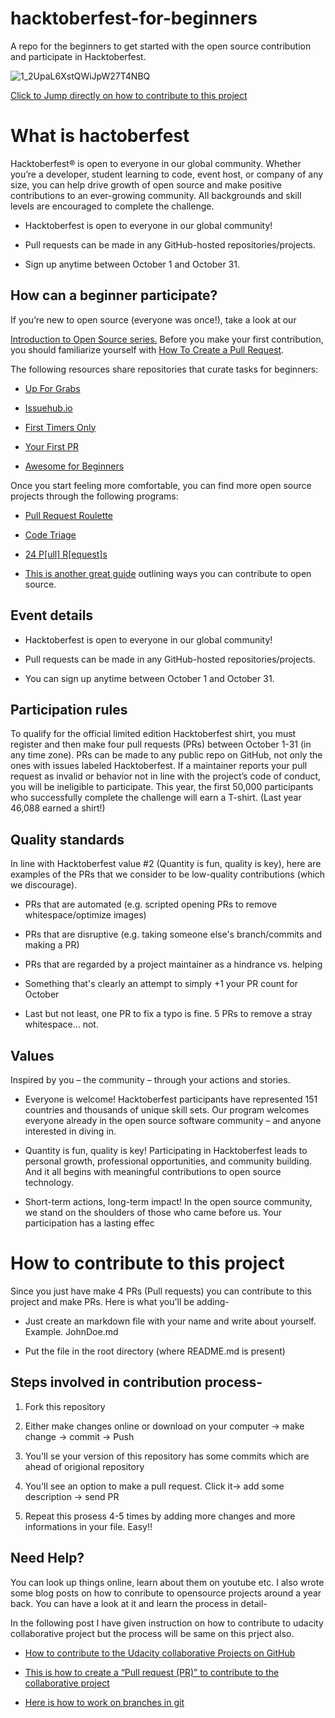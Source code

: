 # hacktoberfest-for-beginners
A repo for the beginners to get started with the open source contribution and participate in Hacktoberfest.

![1_2UpaL6XstQWiJpW27T4NBQ](https://user-images.githubusercontent.com/28767301/66743986-db1c1080-ee98-11e9-92aa-88787c822bdb.png)

[Click to Jump directly on how to contribute to this project](#How-to-contribute-to-this-project)


# What is hactoberfest

Hacktoberfest® is open to everyone in our global community. Whether you’re a developer, student learning to code, event host, or company of any size, you can help drive growth of open source and make positive contributions to an ever-growing community. All backgrounds and skill levels are encouraged to complete the challenge.

 * Hacktoberfest is open to everyone in our global community!

 * Pull requests can be made in any GitHub-hosted repositories/projects.
 * Sign up anytime between October 1 and October 31.

## How can a beginner participate?

If you’re new to open source (everyone was once!), take a look at our

[Introduction to Open Source series.](https://www.digitalocean.com/community/tutorial_series/an-introduction-to-open-source)
Before you make your first contribution, you should familiarize yourself with [How To Create a Pull Request](https://www.digitalocean.com/community/tutorials/how-to-create-a-pull-request-on-github).

The following resources share repositories that curate tasks for beginners:

* [Up For Grabs](https://up-for-grabs.net/#/)

* [Issuehub.io](http://issuehub.io/)

* [First Timers Only](https://www.firsttimersonly.com/)

* [Your First PR](http://yourfirstpr.github.io/)

* [Awesome for Beginners](https://github.com/mungell/awesome-for-beginners)

Once you start feeling more comfortable, you can find more open source projects through the following programs:

* [Pull Request Roulette](http://www.pullrequestroulette.com/)

* [Code Triage](https://www.codetriage.com/)

* [24 P[ull] R[equest]s](https://24pullrequests.com/)

* [This is another great guide](https://opensource.guide/how-to-contribute/) outlining ways you can contribute to open source.

## Event details

* Hacktoberfest is open to everyone in our global community!

* Pull requests can be made in any GitHub-hosted repositories/projects.

* You can sign up anytime between October 1 and October 31.

## Participation rules

To qualify for the official limited edition Hacktoberfest shirt, you must register and then make four pull requests (PRs) between October 1-31 (in any time zone). PRs can be made to any public repo on GitHub, not only the ones with issues labeled Hacktoberfest. If a maintainer reports your pull request as invalid or behavior not in line with the project’s code of conduct, you will be ineligible to participate. This year, the first 50,000 participants who successfully complete the challenge will earn a T-shirt. (Last year 46,088 earned a shirt!)

## Quality standards

In line with Hacktoberfest value #2 (Quantity is fun, quality is key), here are examples of the PRs that we consider to be low-quality contributions (which we discourage).

* PRs that are automated (e.g. scripted opening PRs to remove whitespace/optimize images)

* PRs that are disruptive (e.g. taking someone else's branch/commits and making a PR)

* PRs that are regarded by a project maintainer as a hindrance vs. helping

* Something that's clearly an attempt to simply +1 your PR count for October

* Last but not least, one PR to fix a typo is fine. 5 PRs to remove a stray whitespace... not.

## Values

Inspired by you – the community – through your actions and stories.

* Everyone is welcome! Hacktoberfest participants have represented 151 countries and thousands of unique skill sets. Our program welcomes everyone already in the open source software community – and anyone interested in diving in.

* Quantity is fun, quality is key! Participating in Hacktoberfest leads to personal growth, professional opportunities, and community building. And it all begins with meaningful contributions to open source technology.

* Short-term actions, long-term impact! In the open source community, we stand on the shoulders of those who came before us. Your participation has a lasting effec

# How to contribute to this project

Since you just have make 4 PRs (Pull requests) you can contribute to this project and make PRs. 
Here is what you'll be adding-

* Just create an markdown file with your name and write about yourself. Example. JohnDoe.md

* Put the file in the root directory (where README.md is present)

## Steps involved in contribution process-

1. Fork this repository

2. Either make changes online or download on your computer -> make change -> commit -> Push

3. You'll se your version of this repository has some commits which are ahead of origional repository

4. You'll see an option to make a pull request. Click it-> add some description -> send PR

5. Repeat this prosess 4-5 times by adding more changes and more informations in your file. Easy!!

## Need Help?

You can look up things online, learn about them on youtube etc. I also wrote some blog posts on how to conribute to opensource projects around a year back. You can have a look at it and learn the process in detail-

In the following post I have given instruction on how to contribute to udacity collaborative project but the process will be same on this prject also. 

  * [How to contribute to the Udacity collaborative Projects on GitHub](https://medium.com/@shubham.prakash/here-is-how-to-contribute-to-the-udacity-collaborative-projects-on-github-616aee567a6a)

  
  * [This is how to create a “Pull request (PR)” to contribute to the collaborative project](https://medium.com/@shubham.prakash/this-is-how-to-create-pull-request-pr-to-contribute-to-the-collaborative-project-f43b1a6fe614)

  * [Here is how to work on branches in git](https://medium.com/@shubham.prakash/here-is-how-to-work-on-branches-in-git-1aa68c9565c)